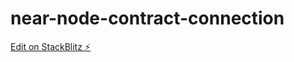 # near-node-contract-connection

[Edit on StackBlitz ⚡️](https://stackblitz.com/edit/stackblitz-starters-nvxos8)